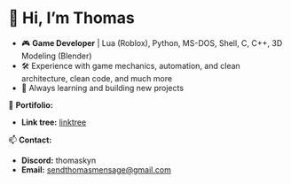# 👋 Hi, I’m Thomas  

- 🎮 **Game Developer** | Lua (Roblox), Python, MS-DOS, Shell, C, C++, 3D Modeling (Blender)  
- 🛠️ Experience with game mechanics, automation, and clean architecture, clean code, and much more
- 🚀 Always learning and building new projects  

💖 **Portifolio:**  
- **Link tree:** [linktree](https://linktr.ee/thomaskyn)

📫 **Contact:**  
- **Discord:** thomaskyn  
- **Email:** [sendthomasmensage@gmail.com](mailto:sendthomasmensage@gmail.com)  

<!---
Thomaskynol/Thomaskynol is a ✨ special ✨ repository because its `README.md` (this file) appears on your GitHub profile.
You can click the Preview link to take a look at your changes.
--->
